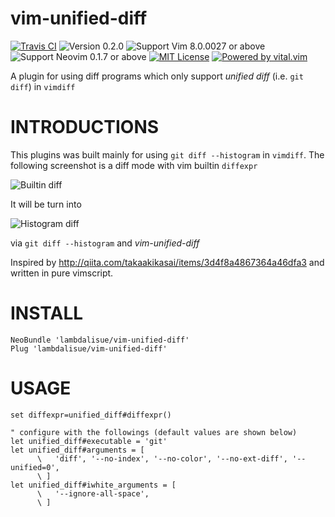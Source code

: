 vim-unified-diff
==============================================================================
[![Travis CI](https://img.shields.io/travis/lambdalisue/vim-unified-diff/master.svg?style=flat-square&label=Travis%20CI)](https://travis-ci.org/lambdalisue/vim-unified-diff)
![Version 0.2.0](https://img.shields.io/badge/version-0.2.0-yellow.svg?style=flat-square)
![Support Vim 8.0.0027 or above](https://img.shields.io/badge/support-Vim%208.0.0027%20or%20above-yellowgreen.svg?style=flat-square)
![Support Neovim 0.1.7 or above](https://img.shields.io/badge/support-Neovim%200.1.7%20or%20above-yellowgreen.svg?style=flat-square)
[![MIT License](https://img.shields.io/badge/license-MIT-blue.svg?style=flat-square)](LICENSE)
[![Powered by vital.vim](https://img.shields.io/badge/powered%20by-vital.vim-80273f.svg?style=flat-square)](https://github.com/vim-jp/vital.vim)


A plugin for using diff programs which only support *unified diff* (i.e. `git diff`) in `vimdiff`


INTRODUCTIONS
==============================================================================
This plugins was built mainly for using `git diff --histogram` in `vimdiff`. The following screenshot is a diff mode with vim builtin `diffexpr`

![Builtin diff](./doc/builtin_diff.png)

It will be turn into

![Histogram diff](./doc/histogram_diff.png)

via `git diff --histogram` and *vim-unified-diff*

Inspired by http://qiita.com/takaakikasai/items/3d4f8a4867364a46dfa3 and written in pure vimscript.

INSTALL
==============================================================================

```vim
NeoBundle 'lambdalisue/vim-unified-diff'
Plug 'lambdalisue/vim-unified-diff'
```

USAGE
==============================================================================

```vim
set diffexpr=unified_diff#diffexpr()

" configure with the followings (default values are shown below)
let unified_diff#executable = 'git'
let unified_diff#arguments = [
      \   'diff', '--no-index', '--no-color', '--no-ext-diff', '--unified=0',
      \ ]
let unified_diff#iwhite_arguments = [
      \   '--ignore-all-space',
      \ ]
```
